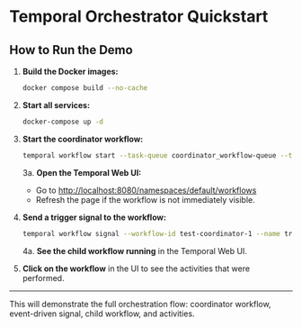 # Temporal Orchestrator Quickstart

## How to Run the Demo

1. **Build the Docker images:**
   ```sh
   docker compose build --no-cache
   ```

2. **Start all services:**
   ```sh
   docker-compose up -d
   ```

3. **Start the coordinator workflow:**
   ```sh
   temporal workflow start --task-queue coordinator_workflow-queue --type CoordinatorWorkflow --workflow-id test-coordinator-1 --input '{}'
   ```

   3a. **Open the Temporal Web UI:**
   - Go to [http://localhost:8080/namespaces/default/workflows](http://localhost:8080/namespaces/default/workflows)
   - Refresh the page if the workflow is not immediately visible.

4. **Send a trigger signal to the workflow:**
   ```sh
   temporal workflow signal --workflow-id test-coordinator-1 --name trigger --input '{"event_type": "incident"}'
   ```

   4a. **See the child workflow running** in the Temporal Web UI.

5. **Click on the workflow** in the UI to see the activities that were performed.

---

This will demonstrate the full orchestration flow: coordinator workflow, event-driven signal, child workflow, and activities.
